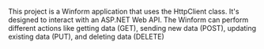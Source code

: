 This project is a Winform application that uses the HttpClient class. It's designed to interact with an ASP.NET Web API. The Winform can perform different actions like getting data (GET), sending new data (POST), updating existing data (PUT), and deleting data (DELETE)
